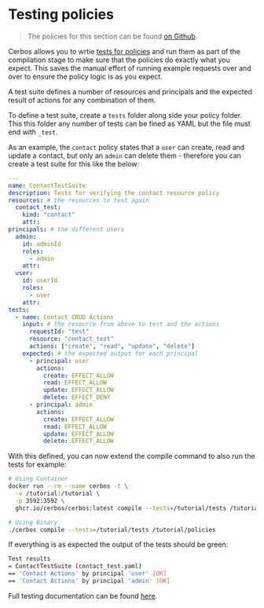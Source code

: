 # Testing policies

> The policies for this section can be found [on Github](https://github.com/cerbos/tutorial/tree/main/src/05-testing-policies/cerbos).

Cerbos allows you to wrtie [tests for policies](https://docs.cerbos.dev/cerbos/latest/policies/compile.html) and run them as part of the compilation stage to make sure that the policies do exactly what you expect. This saves the manual effort of running example requests over and over to ensure the policy logic is as you expect.

A test suite defines a number of resources and principals and the expected result of actions for any combination of them.

To define a test suite, create a `tests` folder along side your policy folder. This this folder any number of tests can be fined as YAML but the file must end with `_test`.

As an example, the `contact` policy states that a `user` can create, read and update a contact, but only an `admin` can delete them - therefore you can create a test suite for this like the below:

```yaml
---
name: ContactTestSuite
description: Tests for verifying the contact resource policy
resources: # the resources to test again
  contact_test:
    kind: "contact"
    attr:
principals: # the different users
  admin:
    id: adminId
    roles:
      - admin
    attr:
  user:
    id: userId
    roles:
      - user
    attr:
tests: 
  - name: Contact CRUD Actions
    input: # the resource from above to test and the actions
      requestId: "test"
      resource: "contact_test"
      actions: ["create", "read", "update", "delete"]
    expected: # the expected output for each principal
      - principal: user
        actions:
          create: EFFECT_ALLOW
          read: EFFECT_ALLOW
          update: EFFECT_ALLOW
          delete: EFFECT_DENY
      - principal: admin
        actions:
          create: EFFECT_ALLOW
          read: EFFECT_ALLOW
          update: EFFECT_ALLOW
          delete: EFFECT_ALLOW
```

With this defined, you can now extend the compile command to also run the tests for example:

```sh
# Using Container
docker run --rm --name cerbos -t \
  -v /tutorial:/tutorial \
  -p 3592:3592 \
  ghcr.io/cerbos/cerbos:latest compile --tests=/tutorial/tests /tutorial/policies

# Using Binary
./cerbos compile --tests=/tutorial/tests /tutorial/policies
```

If everything is as expected the output of the tests should be green:

```sh
Test results
= ContactTestSuite (contact_test.yaml)
== 'Contact Actions' by principal 'user' [OK]
== 'Contact Actions' by principal 'admin' [OK]
```

Full testing documentation can be found [here](https://docs.cerbos.dev/cerbos/latest/policies/compile.html).